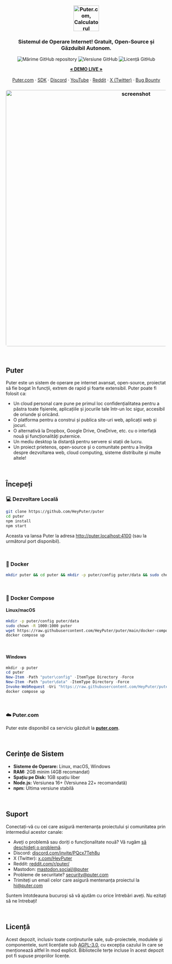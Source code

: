 <h3 align="center"><img width="80" alt="Puter.com, Calculatorul Personal Cloud: Toate fișierele, aplicațiile și jocurile dumneavoastră într-un singur loc, accesibile de oriunde și oricând." src="https://assets.puter.site/puter-logo.png"></h3>

<h3 align="center">Sistemul de Operare Internet! Gratuit, Open-Source și Găzduibil Autonom.</h3>

<p align="center">
    <img alt="Mărime GitHub repository" src="https://img.shields.io/github/repo-size/HeyPuter/puter"> <img alt="Versiune GitHub" src="https://img.shields.io/github/v/release/HeyPuter/puter?label=ultima%20versiune"> <img alt="Licență GitHub" src="https://img.shields.io/github/license/HeyPuter/puter">
</p>
<p align="center">
    <a href="https://puter.com/"><strong>« DEMO LIVE »</strong></a>
    <br />
    <br />
    <a href="https://puter.com">Puter.com</a>
    ·
    <a href="https://docs.puter.com" target="_blank">SDK</a>
    ·
    <a href="https://discord.com/invite/PQcx7Teh8u">Discord</a>
    ·
    <a href="https://www.youtube.com/@EricsPuterVideos">YouTube</a>
    ·
    <a href="https://reddit.com/r/puter">Reddit</a>
    ·
    <a href="https://twitter.com/HeyPuter">X (Twitter)</a>
    ·
    <a href="https://hackerone.com/puter_h1b">Bug Bounty</a>
</p>

<h3 align="center"><img width="800" style="border-radius:5px;" alt="screenshot" src="https://assets.puter.site/puter.com-screenshot-3.webp"></h3>

<br/>

## Puter

Puter este un sistem de operare pe internet avansat, open-source, proiectat să fie bogat în funcții, extrem de rapid și foarte extensibil. Puter poate fi folosit ca:

- Un cloud personal care pune pe primul loc confidențialitatea pentru a păstra toate fișierele, aplicațiile și jocurile tale într-un loc sigur, accesibil de oriunde și oricând.
- O platforma pentru a construi și publica site-uri web, aplicații web și jocuri.
- O alternativă la Dropbox, Google Drive, OneDrive, etc. cu o interfață nouă și funcționalități puternice.
- Un mediu desktop la distanță pentru servere si stații de lucru.
- Un proiect prietenos, open-source și o comunitate pentru a învăța despre dezvoltarea web, cloud computing, sisteme distribuite și multe altele!

<br/>

## Începeți

### 💻 Dezvoltare Locală

```bash
git clone https://github.com/HeyPuter/puter
cd puter
npm install
npm start
```

Aceasta va lansa Puter la adresa http://puter.localhost:4100 (sau la următorul port disponibil).

<br/>

### 🐳 Docker


```bash
mkdir puter && cd puter && mkdir -p puter/config puter/data && sudo chown -R 1000:1000 puter && docker run --rm -p 4100:4100 -v `pwd`/puter/config:/etc/puter -v `pwd`/puter/data:/var/puter  ghcr.io/heyputer/puter
```

<br/>


### 🐙 Docker Compose


#### Linux/macOS
```bash
mkdir -p puter/config puter/data
sudo chown -R 1000:1000 puter
wget https://raw.githubusercontent.com/HeyPuter/puter/main/docker-compose.yml
docker compose up
```
<br/>

#### Windows


```powershell
mkdir -p puter
cd puter
New-Item -Path "puter\config" -ItemType Directory -Force
New-Item -Path "puter\data" -ItemType Directory -Force
Invoke-WebRequest -Uri "https://raw.githubusercontent.com/HeyPuter/puter/main/docker-compose.yml" -OutFile "docker-compose.yml"
docker compose up
```
<br/>

### ☁️ Puter.com

Puter este disponibil ca serviciu găzduit la [**puter.com**](https://puter.com).

<br/>

## Cerințe de Sistem

- **Sisteme de Operare:** Linux, macOS, Windows
- **RAM:** 2GB minim (4GB recomandat)
- **Spațiu pe Disk:** 1GB spațiu liber
- **Node.js:** Versiunea 16+ (Versiunea 22+ recomandată)
- **npm:** Ultima versiune stabilă

<br/>

## Suport

Conectați-vă cu cei care asigură mentenanța proiectului și comunitatea prin intermediul acestor canale:

- Aveți o problemă sau doriți o funcționalitate nouă? Vă rugăm [să deschideți o problemă](https://github.com/HeyPuter/puter/issues/new/choose).
- Discord: [discord.com/invite/PQcx7Teh8u](https://discord.com/invite/PQcx7Teh8u)
- X (Twitter): [x.com/HeyPuter](https://x.com/HeyPuter)
- Reddit: [reddit.com/r/puter/](https://www.reddit.com/r/puter/)
- Mastodon: [mastodon.social/@puter](https://mastodon.social/@puter)
- Probleme de securitate? [security@puter.com](mailto:security@puter.com)
- Trimiteți un email celor care asigură mentenanța proiectul la [hi@puter.com](mailto:hi@puter.com)

Suntem întotdeauna bucuroși să vă ajutăm cu orice întrebări aveți. Nu ezitați să ne întrebați!

<br/>

## Licență

Acest depozit, inclusiv toate conținuturile sale, sub-proiectele, modulele și componentele, sunt licențiate sub [AGPL-3.0](https://github.com/HeyPuter/puter/blob/main/LICENSE.txt), cu excepția cazului în care se menționează altfel în mod explicit. Bibliotecile terțe incluse în acest depozit pot fi supuse propriilor licențe.

<br/>

